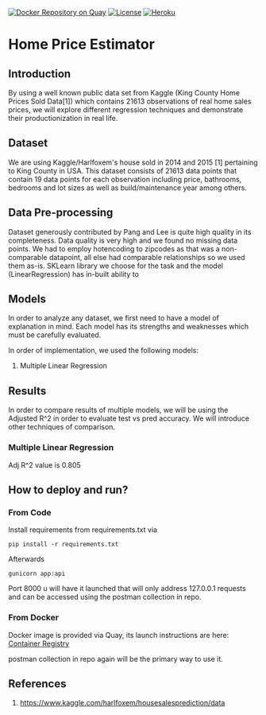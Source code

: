 [![Docker Repository on Quay](https://quay.io/repository/wehouse/house-price-estimator/status "Docker Repository on Quay")](https://quay.io/repository/wehouse/house-price-estimator)
[![License](https://img.shields.io/badge/License-Apache%202.0-blue.svg)](https://opensource.org/licenses/Apache-2.0)
[![Heroku](http://heroku-badge.herokuapp.com/?app=wehouse-home-price-estimator&root=multiple-linear&style=flat&svg=1)](https://wehouse-home-price-estimator.herokuapp.com/multiple-linear)

# Home Price Estimator

## Introduction
By using a well known public data set from Kaggle (King County Home Prices Sold Data[1]) which contains 21613 observations of
real home sales prices, we will explore different regression techniques and demonstrate their productionization in real life.

## Dataset
We are using Kaggle/Harlfoxem's house sold in 2014 and 2015 [1] pertaining to King County in USA. This dataset consists of 21613 data points that contain 19 data points
for each observation including price, bathrooms, bedrooms and lot sizes as well as build/maintenance year among others.

## Data Pre-processing
Dataset generously contributed by Pang and Lee is quite high quality in its completeness. Data quality is very high and we 
found no missing data points. We had to employ hotencoding to zipcodes as that was a non-comparable datapoint, all else had
comparable relationships so we used them as-is. SKLearn library we choose for the task and the model (LinearRegression) has
in-built ability to 

## Models
In order to analyze any dataset, we first need to have a model of explanation in mind. Each model has its strengths and
weaknesses which must be carefully evaluated.

In order of implementation, we used the following models:
1. Multiple Linear Regression

## Results
In order to compare results of multiple models, we will be using the Adjusted R^2 in order to evaluate test vs pred
accuracy. We will introduce other techniques of comparison.

### Multiple Linear Regression
Adj R^2 value is 0.805

## How to deploy and run?
### From Code
Install requirements from requirements.txt via 
```
pip install -r requirements.txt
```
Afterwards
```
gunicorn app:api
```
Port 8000 u will have it launched that will only address 127.0.0.1 requests and can be accessed using the postman collection in repo.

### From Docker
Docker image is provided via Quay, its launch instructions are here:
[Container Registry](https://quay.io/repository/wehouse/house-price-estimator)

postman collection in repo again will be the primary way to use it.

## References
1. https://www.kaggle.com/harlfoxem/housesalesprediction/data